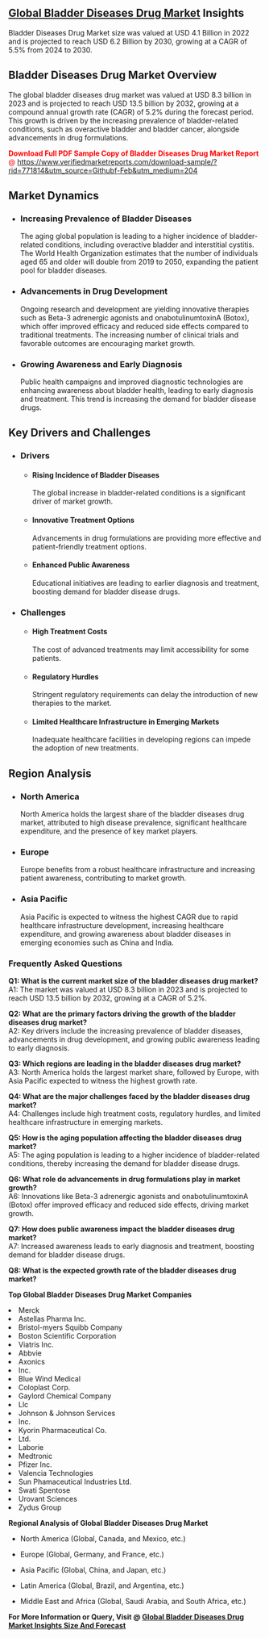 <h2><a href="https://www.verifiedmarketreports.com/download-sample/?rid=771814&amp;utm_source=Githubf&amp;utm_medium=204" target="_blank">Global Bladder Diseases Drug Market</a> Insights</h2><p>Bladder Diseases Drug Market size was valued at USD 4.1 Billion in 2022 and is projected to reach USD 6.2 Billion by 2030, growing at a CAGR of 5.5% from 2024 to 2030.</p><p> <h2>Bladder Diseases Drug Market Overview</h2> <p>The global bladder diseases drug market was valued at USD 8.3 billion in 2023 and is projected to reach USD 13.5 billion by 2032, growing at a compound annual growth rate (CAGR) of 5.2% during the forecast period. This growth is driven by the increasing prevalence of bladder-related conditions, such as overactive bladder and bladder cancer, alongside advancements in drug formulations. </p> <p><p><span class=""><span style="color: #ff0000;"><strong>Download Full PDF Sample Copy of Bladder Diseases Drug Market Report</strong> @ </span><a href="https://www.verifiedmarketreports.com/download-sample/?rid=771814&amp;utm_source=Githubf-Feb&amp;utm_medium=204" target="_blank">https://www.verifiedmarketreports.com/download-sample/?rid=771814&amp;utm_source=Githubf-Feb&amp;utm_medium=204</a></span></p></p> <h2>Market Dynamics</h2> <ul> <li><h3>Increasing Prevalence of Bladder Diseases</h3> <p>The aging global population is leading to a higher incidence of bladder-related conditions, including overactive bladder and interstitial cystitis. The World Health Organization estimates that the number of individuals aged 65 and older will double from 2019 to 2050, expanding the patient pool for bladder diseases. </p> </li> <li><h3>Advancements in Drug Development</h3> <p>Ongoing research and development are yielding innovative therapies such as Beta-3 adrenergic agonists and onabotulinumtoxinA (Botox), which offer improved efficacy and reduced side effects compared to traditional treatments. The increasing number of clinical trials and favorable outcomes are encouraging market growth. </p> </li> <li><h3>Growing Awareness and Early Diagnosis</h3> <p>Public health campaigns and improved diagnostic technologies are enhancing awareness about bladder health, leading to early diagnosis and treatment. This trend is increasing the demand for bladder disease drugs. </p> </li> </ul> <h2>Key Drivers and Challenges</h2> <ul> <li><h3>Drivers</h3> <ul> <li><h4>Rising Incidence of Bladder Diseases</h4> <p>The global increase in bladder-related conditions is a significant driver of market growth. </p> </li> <li><h4>Innovative Treatment Options</h4> <p>Advancements in drug formulations are providing more effective and patient-friendly treatment options. </p> </li> <li><h4>Enhanced Public Awareness</h4> <p>Educational initiatives are leading to earlier diagnosis and treatment, boosting demand for bladder disease drugs. </p> </li> </ul> </li> <li><h3>Challenges</h3> <ul> <li><h4>High Treatment Costs</h4> <p>The cost of advanced treatments may limit accessibility for some patients. </p> </li> <li><h4>Regulatory Hurdles</h4> <p>Stringent regulatory requirements can delay the introduction of new therapies to the market. </p> </li> <li><h4>Limited Healthcare Infrastructure in Emerging Markets</h4> <p>Inadequate healthcare facilities in developing regions can impede the adoption of new treatments. </p> </li> </ul> </li> </ul> <h2>Region Analysis</h2> <ul> <li><h3>North America</h3> <p>North America holds the largest share of the bladder diseases drug market, attributed to high disease prevalence, significant healthcare expenditure, and the presence of key market players. </p> </li> <li><h3>Europe</h3> <p>Europe benefits from a robust healthcare infrastructure and increasing patient awareness, contributing to market growth. </p> </li> <li><h3>Asia Pacific</h3> <p>Asia Pacific is expected to witness the highest CAGR due to rapid healthcare infrastructure development, increasing healthcare expenditure, and growing awareness about bladder diseases in emerging economies such as China and India. </p> </li> </ul> <h3>Frequently Asked Questions</h3> <p><strong>Q1: What is the current market size of the bladder diseases drug market?</strong><br> A1: The market was valued at USD 8.3 billion in 2023 and is projected to reach USD 13.5 billion by 2032, growing at a CAGR of 5.2%. </p> <p><strong>Q2: What are the primary factors driving the growth of the bladder diseases drug market?</strong><br> A2: Key drivers include the increasing prevalence of bladder diseases, advancements in drug development, and growing public awareness leading to early diagnosis. </p> <p><strong>Q3: Which regions are leading in the bladder diseases drug market?</strong><br> A3: North America holds the largest market share, followed by Europe, with Asia Pacific expected to witness the highest growth rate. </p> <p><strong>Q4: What are the major challenges faced by the bladder diseases drug market?</strong><br> A4: Challenges include high treatment costs, regulatory hurdles, and limited healthcare infrastructure in emerging markets. </p> <p><strong>Q5: How is the aging population affecting the bladder diseases drug market?</strong><br> A5: The aging population is leading to a higher incidence of bladder-related conditions, thereby increasing the demand for bladder disease drugs. </p> <p><strong>Q6: What role do advancements in drug formulations play in market growth?</strong><br> A6: Innovations like Beta-3 adrenergic agonists and onabotulinumtoxinA (Botox) offer improved efficacy and reduced side effects, driving market growth. </p> <p><strong>Q7: How does public awareness impact the bladder diseases drug market?</strong><br> A7: Increased awareness leads to early diagnosis and treatment, boosting demand for bladder disease drugs. </p> <p><strong>Q8: What is the expected growth rate of the bladder diseases drug market?</strong><br</p><p><strong>Top Global Bladder Diseases Drug Market Companies</strong></p><div data-test-id=""><p><li>Merck</li><li> Astellas Pharma Inc.</li><li> Bristol-myers Squibb Company</li><li> Boston Scientific Corporation</li><li> Viatris Inc.</li><li> Abbvie</li><li> Axonics</li><li> Inc.</li><li> Blue Wind Medical</li><li> Coloplast Corp.</li><li> Gaylord Chemical Company</li><li> Llc</li><li> Johnson & Johnson Services</li><li> Inc.</li><li> Kyorin Pharmaceutical Co.</li><li> Ltd.</li><li> Laborie</li><li> Medtronic</li><li> Pfizer Inc.</li><li> Valencia Technologies</li><li> Sun Phamaceutical Industries Ltd.</li><li> Swati Spentose</li><li> Urovant Sciences</li><li> Zydus Group</li></p><div><strong>Regional Analysis of&nbsp;Global Bladder Diseases Drug Market</strong></div><ul><li dir="ltr"><p dir="ltr">North America&nbsp;(Global, Canada, and Mexico, etc.)</p></li><li dir="ltr"><p dir="ltr">Europe (Global, Germany, and France, etc.)</p></li><li dir="ltr"><p dir="ltr">Asia Pacific&nbsp;(Global, China, and Japan, etc.)</p></li><li dir="ltr"><p dir="ltr">Latin America&nbsp;(Global, Brazil, and Argentina, etc.)</p></li><li dir="ltr">Middle East and Africa&nbsp;(Global, Saudi Arabia, and South Africa, etc.)</li></ul><p><strong>For More Information or Query, Visit @&nbsp;</strong><strong><a href="https://www.verifiedmarketreports.com/product/bladder-diseases-drug-market/?utm_source=Githubf&amp;utm_medium=204" target="_blank">Global Bladder Diseases Drug Market Insights Size And Forecast</a></strong></p></div>
